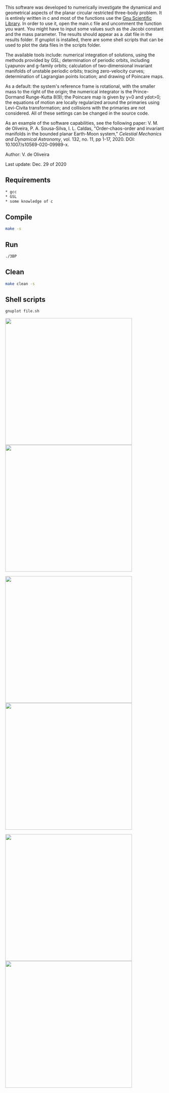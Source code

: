 This software was developed to numerically investigate the dynamical and geometrical aspects of the planar circular restricted three-body problem. It is entirely written in c and most of the functions use the [Gnu Scientific Library](https://www.gnu.org/software/gsl/). In order to use it, open the main.c file and uncomment the function you want. You might have to input some values such as the Jacobi constant and the mass parameter. The results should appear as a .dat file in the results folder. If gnuplot is installed, there are some shell scripts that can be used to plot the data files in the scripts folder.

The available tools include: numerical integration of solutions, using the methods provided by GSL; determination of periodic orbits, including Lyapunov and g-family orbits; calculation of two-dimensional invariant manifolds of unstable periodic orbits; tracing zero-velocity curves; determination of Lagrangian points location; and drawing of Poincare maps.

As a default: the system's reference frame is rotational, with the smaller mass to the right of the origin; the numerical integrator is the Prince-Dormand Runge-Kutta 8(9); the Poincare map is given by y=0 and ydot>0; the equations of motion are locally regularized around the primaries using Levi-Civita transformation; and collisions with the primaries are not considered. All of these settings can be changed in the source code.

As an example of the software capabilities, see the following paper: V. M. de Oliveira, P. A. Sousa-Silva, I. L. Caldas, "Order-chaos-order and invariant manifolds in the bounded planar Earth-Moon system," *Celestial Mechanics and Dynamical Astronomy*, vol. 132, no. 11, pp 1-17, 2020. DOI: 10.1007/s10569-020-09989-x.

Author: V. de Oliveira

Last update: Dec. 29 of 2020

## Requirements
```sh
* gcc
* GSL
* some knowledge of c
```

## Compile
```sh
make -s
```

## Run
```sh
./3BP
```

## Clean
```sh
make clean -s
```

## Shell scripts
```sh
gnuplot file.sh
```

<img src="https://user-images.githubusercontent.com/52892492/103288957-d754ab00-49c4-11eb-9df5-57f29a20ed4b.png" height="400" width="400"> <img src="https://user-images.githubusercontent.com/52892492/103290345-1801f380-49c8-11eb-8e19-b017a79b0bf3.png" height="400" width="400">

<img src="https://user-images.githubusercontent.com/52892492/103288976-e0457c80-49c4-11eb-8cd2-1de7b88fb316.png" height="400" width="400"> <img src="https://user-images.githubusercontent.com/52892492/103306411-3f6ab780-49ec-11eb-91df-c9bb694a30e2.png" height="400" width="400">

<img src="https://user-images.githubusercontent.com/52892492/103288983-e3d90380-49c4-11eb-9562-15bdb4a4a7c3.png" height="400" width="400"> <img src="https://user-images.githubusercontent.com/52892492/103288986-e63b5d80-49c4-11eb-9258-3e972953ab68.png" height="400" width="400">
